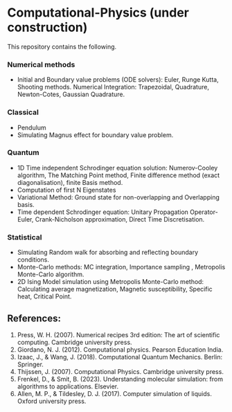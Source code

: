 # Computational-Physics (under construction)
This repository contains the following. 
### Numerical methods
- Initial and Boundary value problems (ODE solvers): Euler, Runge Kutta, Shooting methods. Numerical Integration: Trapezoidal, Quadrature, Newton-Cotes, Gaussian Quadrature.
### Classical
- Pendulum
- Simulating Magnus effect for boundary value problem.
### Quantum
- 1D Time independent Schrodinger equation solution: Numerov-Cooley algorithm, The Matching Point method, Finite difference method (exact diagonalisation), finite Basis method.
- Computation of first N Eigenstates 
- Variational Method: Ground state for non-overlapping and Overlapping basis.   
- Time dependent Schrodinger equation: Unitary Propagation Operator- Euler, Crank-Nicholson approximation, Direct Time Discretisation.
### Statistical
- Simulating Random walk for absorbing and reflecting boundary conditions.
- Monte-Carlo methods: MC integration, Importance sampling , Metropolis Monte-Carlo algorithm.
- 2D Ising Model simulation using Metropolis Monte-Carlo method: Calculating average magnetization, Magnetic susceptibility, Specific heat, Critical Point.

## References:
1. Press, W. H. (2007). Numerical recipes 3rd edition: The art of scientific computing. Cambridge university press.
2. Giordano, N. J. (2012). Computational physics. Pearson Education India.
3. Izaac, J., & Wang, J. (2018). Computational Quantum Mechanics. Berlin: Springer.
4. Thijssen, J. (2007). Computational Physics. Cambridge university press.   
5. Frenkel, D., & Smit, B. (2023). Understanding molecular simulation: from algorithms to applications. Elsevier.
6. Allen, M. P., & Tildesley, D. J. (2017). Computer simulation of liquids. Oxford university press.
